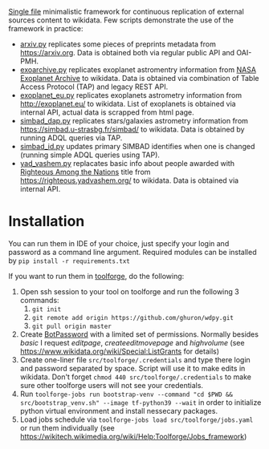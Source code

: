 [Single file](/src/wd.py) minimalistic framework for continuous replication of external sources content to wikidata.
Few scripts demonstrate the use of the framework in practice:
* [arxiv.py](/src/arxiv.py) replicates some pieces of preprints metadata from https://arxiv.org. Data is obtained both via regular public API and OAI-PMH.
* [exoarchive.py](/src/exoarchive.py) replicates exoplanet astromentry information
  from [NASA Exoplanet Archive](https://exoplanetarchive.ipac.caltech.edu/) to wikidata. Data is obtained via
  combination of Table Access Protocol (TAP) and legacy REST API.
* [exoplanet_eu.py](/src/exoplanet_eu.py) replicates exoplanets astrometry information from http://exoplanet.eu/ to
  wikidata. List of exoplanets is obtained via internal API, actual data is scrapped from html page.
* [simbad_dap.py](/src/simbad_dap.py) replicates stars/galaxies astrometry information
  from https://simbad.u-strasbg.fr/simbad/ to wikidata. Data is obtained by running ADQL queries via TAP.
* [simbad_id.py](/src/simbad_id.py) updates primary SIMBAD identifies when one is changed (running simple ADQL queries
  using TAP).
* [yad_vashem.py](/src/yad_vashem.py) replacates basic info about people awarded
  with [Righteous Among the Nations](https://en.wikipedia.org/wiki/Righteous_Among_the_Nations) title
  from https://righteous.yadvashem.org/ to wikidata. Data is obtained via internal API.

# Installation
You can run them in IDE of your choice, just specify your login and password as a command line argument. Required modules can be installed by ```pip install -r requirements.txt```

If you want to run them in [toolforge](https://wikitech.wikimedia.org/wiki/Portal:Toolforge), do the following:
1. Open ssh session to your tool on toolforge and run the following 3 commands:
   1. ```git init```
   2. ```git remote add origin https://github.com/ghuron/wdpy.git```
   3. ```git pull origin master```
2. Create [BotPassword](https://www.wikidata.org/wiki/Special:BotPasswords) with a limited set of permissions. Normally besides *basic* I request *editpage*, *createeditmovepage* and *highvolume* (see https://www.wikidata.org/wiki/Special:ListGrants for details)
3. Create one-liner file ```src/toolforge/.credentials``` and type there login and password separated by space. Script will use it to make edits in wikidata. Don't forget ```chmod 440 src/toolforge/.credentials``` to make sure other toolforge users will not see your credentials.
4. Run ```toolforge-jobs run bootstrap-venv --command "cd $PWD && src/bootstrap_venv.sh" --image tf-python39 --wait``` in order to initialize python virtual environment and install nessecary packages.
5. Load jobs schedule via ```toolforge-jobs load src/toolforge/jobs.yaml``` or run them individually (see https://wikitech.wikimedia.org/wiki/Help:Toolforge/Jobs_framework)
